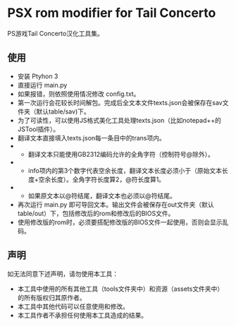 # PSX rom modifier for Tail Concerto
PS游戏Tail Concerto汉化工具集。
## 使用
- 安装 Ptyhon 3
- 直接运行 main.py
- 如果报错，则依照使用情况修改 config.txt。
- 第一次运行会花较长时间解包。完成后全文本文件texts.json会被保存在sav文件夹（默认table/sav)下。
- 为了可读性，可以使用JS格式美化工具处理texts.json（比如notepad++的JSTool插件）。
- 翻译文本直接填入texts.json每一条目中的trans项内。
- - 翻译文本只能使用GB2312编码允许的全角字符（控制符号@除外）。
- - info项内的第3个数字代表空余长度，翻译文本长度必须小于（原始文本长度+空余长度）。全角字符长度算2，@符长度算1。
- - 如果原文本以@符结尾，翻译文本也必须以@符结尾。
- 再次运行 main.py 即可导回文本。输出文件会被保存在out文件夹（默认table/out）下，包括修改后的rom和修改后的BIOS文件。
- 使用修改版的rom时，必须要搭配修改版的BIOS文件一起使用，否则会显示乱码。
## 声明
如无法同意下述声明，请勿使用本工具：
- 本工具中使用的所有其他工具（tools文件夹中）和资源（assets文件夹中）的所有版权归其原作者。
- 本工具中其他代码可以任意使用和修改。
- 本工具作者不承担任何使用本工具造成的结果。
